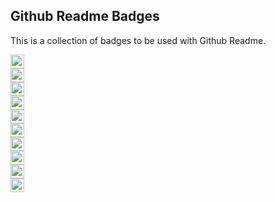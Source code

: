 ## Github Readme Badges
This is a collection of badges to be used with Github Readme.


<a href="https://lokutech.github.io/Calculator/">
  <img src="https://img.shields.io/badge/Online_at_Github_Pages-success?logo=github"  height="22">
</a>  <br />

<a href="https://url-shortener-loku.herokuapp.com/">
  <img src="https://img.shields.io/badge/Online_at_Heroku-430098?logo=heroku"  height="22">
</a>  <br />

<a href="https://www.reactjs.org">
  <img src="https://img.shields.io/badge/React-v16.13.1-grey?logo=React&labelColor=blue"  height="22">
</a>  <br />

<a href="https://developer.mozilla.org/en-US/docs/Web/Guide/HTML/HTML5">
  <img src="https://img.shields.io/badge/HTML-E34F26?logo=html5&logoColor=white"  height="22">
</a> <br />

<a href="https://developer.mozilla.org/en-US/docs/Web/CSS">
  <img src="https://img.shields.io/badge/CSS-1572B6?logo=css3&logoColor=white"  height="22">
</a> <br />

<a href="https://getbootstrap.com/">
  <img src="https://img.shields.io/badge/Bootstrap-v4.5-grey?logo=bootstrap&labelColor=563d7c&logoColor=white"  height="22">
</a> <br />

<a href="https://www.mongodb.com/">
  <img src="https://img.shields.io/badge/MongoDB-v4.4-grey?logo=mongodb&labelColor=339933&logoColor=white"  height="22">
</a> <br />


<a href="https://nodejs.org/">
  <img src="https://img.shields.io/badge/Node.js-v12.18.4-grey?logo=Node.js&labelColor=339933&logoColor=white"  height="22">
</a> <br />

<a href="https://www.npmjs.com/package/express-handlebars">
  <img src="https://img.shields.io/badge/HandleBars-v5.1.0-grey?logo=npm&labelColor=f0772b&logoColor=white"  height="22">
</a> <br />

<a href="https://developer.mozilla.org/en-US/docs/Web/javascript">
  <img src="https://img.shields.io/badge/Vanilla-v6+-grey?logo=javascript&labelColor=F7DF1E&logoColor=black"  height="22">
</a> <br />


